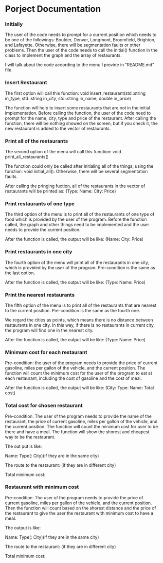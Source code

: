 # Porject Documentation
### Initially
The user of the code needs to prompt for a current position which needs to be one of the followings: Boulder, Denver, Longmont, Broomfield, Brighton, and Lafayette. Otherwise, there will be segmentation faults or other problems. Then the user of the code needs to call the initial() function in the class to implement the graph and the array of restaurants. 

I will talk about the code according to the menu I provide in "README.md" file.
### Insert Restaurant
The first option will call this function: void insert_restaurant(std::string in_type, std::string in_city, std::string in_name, double in_price)

The function will help to insert some restaurants that are not in the initial implementation. 
Before calling the function, the user of the code need to prompt for the name, city, type and price of the restaurant. After calling the function, there will be nothing showed on the screen, but if you check it, the new restaurant is added to the vector of restaurants.
### Print all of the restaurants
The second option of the menu will call this function: void print_all_restaurants()

The function could only be called after initialing all of the things, using the function: void initial_all(). Otherwise, there will be several segmentation faults.

After calling the pringing fuction, all of the restaurants in the vector of restaurants will be printed as: (Type:  Name:  City:  Price)
### Print restaurants of one type
The third option of the menu is to print all of the restaurants of one type of food which is provided by the user of the program. Before the function called, the graph and other things need to be implemented and the user needs to provide the current position. 

After the function is called, the output will be like: (Name:  City:  Price)
### Print restaurants in one city
The fourth option of the menu will print all of the restaurants in one city, which is provided by the user of the program. Pre-condition is the same as the last option. 

After the function is called, the output will be like: (Type:  Name:  Price)
### Print the nearest restaurants
The fifth option of the menu is to print all of the restaurants that are nearest to the current position. Pre-condition is the same as the fourth one. 

We regard the cities as points, which means there is no distance between restaurants in one city. In this way, if there is no restaurants in current city, the program will find one in the nearest city.

After the function is called, the output will be like: (Type:  Name:  Price)
### Minimum cost for each restaurant
Pre-condition: the user of the program needs to provide the price of current gasoline, miles per gallon of the vehicle, and the current position. The function will count the minimum cost for the user of the program to eat at each restaurant, including the cost of gasoline and the cost of meal.

After the function is called, the output will be like: (City:  Type:  Name:  Total cost)
### Total cost for chosen restaurant
Pre-condition: The user of the program needs to provide the name of the restaurant, the price of current gasoline, miles per gallon of the vehicle, and the current position. The function will count the minimum cost for user to be there and have a meal. The function will show the shorest and cheapest way to be the restaurant. 

The out put is like: 

Name:  Type(:  City)(if they are in the same city)

The route to the restaurant: (if they are in different city)

Total minimum cost: 
### Restaurant with minimum cost
Pre-condition: The user of the program needs to provide the price of current gasoline, miles per gallon of the vehicle, and the current position. Then the function will count based on the shorest distance and the price of the restaurant to give the user the restaurant with minimum cost to have a meal.

The output is like: 

Name:  Type(:  City)(if they are in the same city)

The route to the restaurant: (if they are in different city)

Total minimum cost: 
